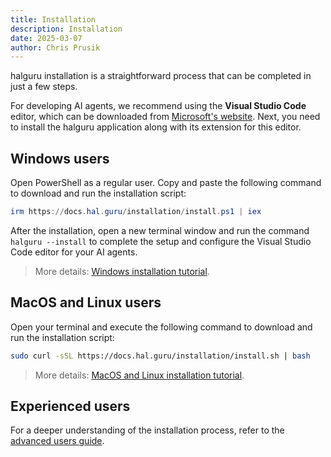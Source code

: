```yaml
---
title: Installation
description: Installation
date: 2025-03-07
author: Chris Prusik
---
```


halguru installation is a straightforward process that can be completed in just a few steps.

For developing AI agents, we recommend using the **Visual Studio Code** editor, which can be downloaded from [Microsoft's website](https://code.visualstudio.com/download). 
Next, you need to install the halguru application along with its extension for this editor.

## Windows users

Open PowerShell as a regular user. Copy and paste the following command to download and run the installation script:

```powershell
irm https://docs.hal.guru/installation/install.ps1 | iex
```

After the installation, open a new terminal window and run the command `halguru --install` 
to complete the setup and configure the Visual Studio Code editor for your AI agents.


> More details: [Windows installation tutorial](windows.md).

## MacOS and Linux users

Open your terminal and execute the following command to download and run the installation script:

```bash
sudo curl -sSL https://docs.hal.guru/installation/install.sh | bash
```

> More details: [MacOS and Linux installation tutorial](macos-and-linux.md).

## Experienced users

For a deeper understanding of the installation process, refer to the [advanced users guide](experienced-users).
